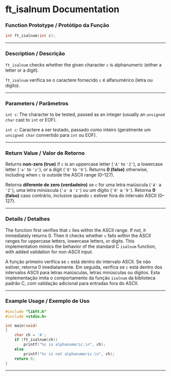 # ft\_isalnum Documentation

### Function Prototype / Protótipo da Função

```c
int ft_isalnum(int c);
```

---

### Description / Descrição

`ft_isalnum` checks whether the given character `c` is alphanumeric (either a letter or a digit).

`ft_isalnum` verifica se o caractere fornecido `c` é alfanumérico (letra ou dígito).

---

### Parameters / Parâmetros

`int c`: The character to be tested, passed as an integer (usually an `unsigned char` cast to `int` or EOF).

`int c`: Caractere a ser testado, passado como inteiro (geralmente um `unsigned char` convertido para `int` ou EOF).

---

### Return Value / Valor de Retorno

Returns **non-zero (true)** if `c` is an uppercase letter (`'A'` to `'Z'`), a lowercase letter (`'a'` to `'z'`), or a digit (`'0'` to `'9'`).
Returns **0 (false)** otherwise, including when `c` is outside the ASCII range (0–127).

Retorna **diferente de zero (verdadeiro)** se `c` for uma letra maiúscula (`'A'` a `'Z'`), uma letra minúscula (`'a'` a `'z'`) ou um dígito (`'0'` a `'9'`).
Retorna **0 (falso)** caso contrário, inclusive quando `c` estiver fora do intervalo ASCII (0–127).

---

### Details / Detalhes

The function first verifies that `c` lies within the ASCII range. If not, it immediately returns 0.
Then it checks whether `c` falls within the ASCII ranges for uppercase letters, lowercase letters, or digits.
This implementation mimics the behavior of the standard C `isalnum` function, with added validation for non-ASCII input.

A função primeiro verifica se `c` está dentro do intervalo ASCII. Se não estiver, retorna 0 imediatamente.
Em seguida, verifica se `c` está dentro dos intervalos ASCII para letras maiúsculas, letras minúsculas ou dígitos.
Esta implementação imita o comportamento da função `isalnum` da biblioteca padrão C, com validação adicional para entradas fora do ASCII.

---

### Example Usage / Exemplo de Uso

```c
#include "libft.h"
#include <stdio.h>

int main(void)
{
    char ch = 'A';
    if (ft_isalnum(ch))
        printf("%c is alphanumeric.\n", ch);
    else
        printf("%c is not alphanumeric.\n", ch);
    return 0;
}
```

---
